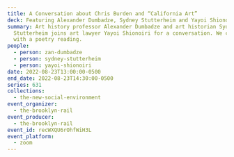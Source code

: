 ```yaml
---
title: A Conversation about Chris Burden and “California Art”
deck: Featuring Alexander Dumbadze, Sydney Stutterheim and Yayoi Shionoiri
summary: Art history professor Alexander Dumbadze and art historian Sydney
  Stutterheim joins art lawyer Yayoi Shionoiri for a conversation. We conclude
  with a poetry reading.
people:
  - person: zan-dumbadze
  - person: sydney-stutterheim
  - person: yayoi-shionoiri
date: 2022-08-23T13:00:00-0500
end_date: 2022-08-23T14:30:00-0500
series: 631
collections:
  - the-new-social-environment
event_organizer:
  - the-brooklyn-rail
event_producer:
  - the-brooklyn-rail
event_id: recWXQU6rOhfWiH3L
event_platform:
  - zoom
---
```

